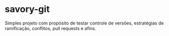# savory-git
Simples projeto com propósito de testar controle de versões, estratégias de ramificação, conflitos, pull requests e afins.
